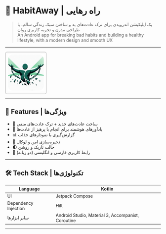 # 🧠 HabitAway | راه رهایی

> یک اپلیکیشن اندرویدی برای ترک عادت‌های بد و ساختن سبک زندگی سالم، با طراحی مدرن و تجربه کاربری روان  
> An Android app for breaking bad habits and building a healthy lifestyle, with a modern design and smooth UX

---

<div align="right" style="border: 2px solid #ccc; display: inline-block; padding: 5px; border-radius: 6px; width: 120px;">
  <img src="https://raw.githubusercontent.com/Benyamin0711/HabitAway/main/app/src/main/res/drawable/habit_logo.png" alt="HabitAway Logo" width="120" />
</div>

---

## 🧩 Features | ویژگی‌ها

- 🌟 ساخت عادت‌های جدید + ترک عادت‌های منفی  
- 🔔 یادآورهای هوشمند برای انجام یا پرهیز از عادت‌ها  
- 📊 گزارش‌گیری با نمودارهای جذاب  
- 🔐 ذخیره‌سازی امن و لوکال  
- 🌓 حالت تاریک و روشن  
- 💬 رابط کاربری فارسی و انگلیسی (دو زبانه)

---

## 🛠 Tech Stack | تکنولوژی‌ها

| Language              | Kotlin                                           |
|-----------------------|-------------------------------------------------|
| UI                    | Jetpack Compose                                 |
| Dependency Injection  | Hilt                                            |
| سایر ابزارها          | Android Studio, Material 3, Accompanist, Coroutine |

---
